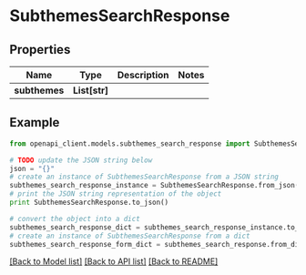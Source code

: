# SubthemesSearchResponse


## Properties
Name | Type | Description | Notes
------------ | ------------- | ------------- | -------------
**subthemes** | **List[str]** |  | 

## Example

```python
from openapi_client.models.subthemes_search_response import SubthemesSearchResponse

# TODO update the JSON string below
json = "{}"
# create an instance of SubthemesSearchResponse from a JSON string
subthemes_search_response_instance = SubthemesSearchResponse.from_json(json)
# print the JSON string representation of the object
print SubthemesSearchResponse.to_json()

# convert the object into a dict
subthemes_search_response_dict = subthemes_search_response_instance.to_dict()
# create an instance of SubthemesSearchResponse from a dict
subthemes_search_response_form_dict = subthemes_search_response.from_dict(subthemes_search_response_dict)
```
[[Back to Model list]](../README.md#documentation-for-models) [[Back to API list]](../README.md#documentation-for-api-endpoints) [[Back to README]](../README.md)


